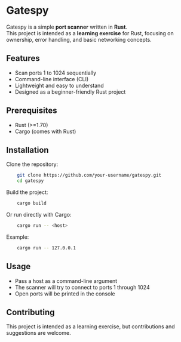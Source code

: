 # Gatespy

Gatespy is a simple **port scanner** written in **Rust**.  
This project is intended as a **learning exercise** for Rust, focusing on ownership, error handling, and basic networking concepts.  

## Features

- Scan ports 1 to 1024 sequentially
- Command-line interface (CLI)
- Lightweight and easy to understand
- Designed as a beginner-friendly Rust project

## Prerequisites

- Rust (>=1.70)
- Cargo (comes with Rust)

## Installation

Clone the repository:

```bash
    git clone https://github.com/your-username/gatespy.git
    cd gatespy
```

Build the project:
```bash
    cargo build
```

Or run directly with Cargo:
```bash
    cargo run -- <host>
```

Example:
```bash
    cargo run -- 127.0.0.1
```

## Usage

- Pass a host as a command-line argument
- The scanner will try to connect to ports 1 through 1024
- Open ports will be printed in the console

## Contributing
This project is intended as a learning exercise, but contributions and suggestions are welcome.